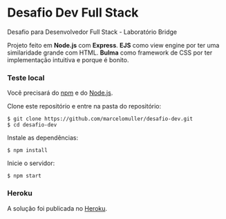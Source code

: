 # Desafio Dev Full Stack
Desafio para Desenvolvedor Full Stack - Laboratório Bridge

Projeto feito em **Node.js** com **Express**. **EJS** como view engine por ter uma similaridade grande com HTML. **Bulma** como framework de CSS por ter implementação intuitiva e porque é bonito.

### Teste local
Você precisará do [npm](https://github.com/npm/npm) e do [Node.js](https://github.com/nodejs/node).

Clone este repositório e entre na pasta do repositório:
```
$ git clone https://github.com/marcelomuller/desafio-dev.git
$ cd desafio-dev
```

Instale as dependências:
```
$ npm install
```

Inicie o servidor:
```
$ npm start
```

### Heroku
A solução foi publicada no [Heroku](https://vast-ridge-70485.herokuapp.com).
